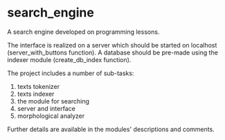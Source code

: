 # search_engine
A search engine developed on programming lessons.

The interface is realized on a server which should be started on localhost (server_with_buttons function). 
A database should be pre-made using the indexer module (create_db_index function).

The project includes a number of sub-tasks: 
1) texts tokenizer
2) texts indexer
3) the module for searching
4) server and interface
5) morphological analyzer

Further details are available in the modules' descriptions and comments.
